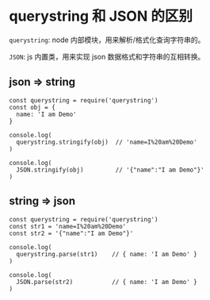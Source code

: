 # querystring 和 JSON 的区别

`querystring`: node 内部模块，用来解析/格式化查询字符串的。

`JSON`: js 内置类，用来实现 json 数据格式和字符串的互相转换。

## json => string

    const querystring = require('querystring')
    const obj = {
      name: 'I am Demo'
    }

    console.log(
      querystring.stringify(obj)  // 'name=I%20am%20Demo'
    )

    console.log(
      JSON.stringify(obj)         // '{"name":"I am Demo"}'
    )

## string => json

    const querystring = require('querystring')
    const str1 = 'name=I%20am%20Demo'
    const str2 = '{"name":"I am Demo"}'

    console.log(
      querystring.parse(str1)    // { name: 'I am Demo' }
    )

    console.log( 
      JSON.parse(str2)           // { name: 'I am Demo' }
    )

